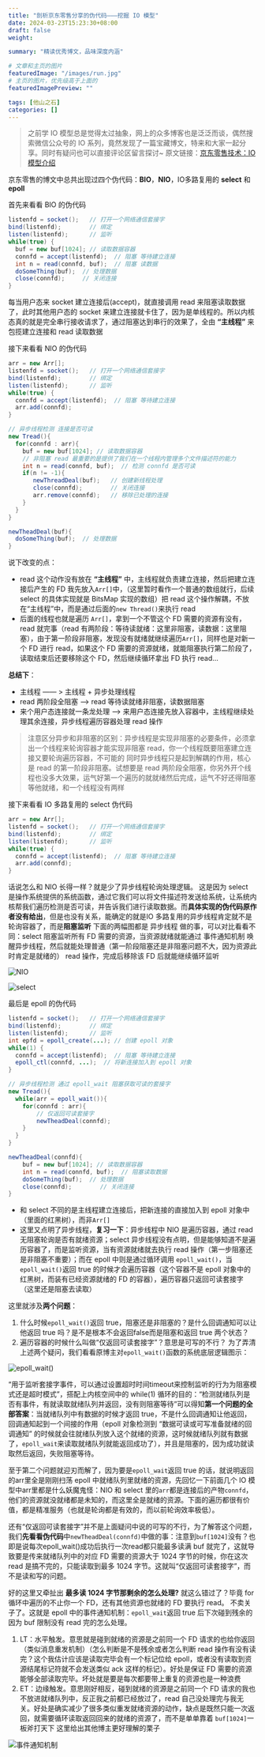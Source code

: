 ```yaml
---
title: "剖析京东零售分享的伪代码———挖掘 IO 模型"
date: 2024-03-23T15:23:30+08:00
draft: false
weight: 

summary: "精读优秀博文，品味深度内涵"

# 文章和主页的图片
featuredImage: "/images/run.jpg"
# 主页的图片，优先级高于上面的
featuredImagePreview: ""

tags: [他山之石]
categories: []
---
```

> 之前学 IO 模型总是觉得太过抽象，网上的众多博客也是泛泛而谈，偶然搜索微信公众号的 IO 系列，竟然发现了一篇宝藏博文，特来和大家一起分享。同时有疑问也可以直接评论区留言探讨~
原文链接：[京东零售技术：IO模型介绍](https://mp.weixin.qq.com/s/pH767QK6wQOZBEbSyuw6xQ)


京东零售的博文中总共出现过四个伪代码：**BIO**，**NIO**，IO多路复用的 **select** 和 **epoll**

首先来看看 BIO 的伪代码
```java
listenfd = socket();   // 打开一个网络通信套接字
bind(listenfd);        // 绑定
listen(listenfd);      // 监听
while(true) {
  buf = new buf[1024]; // 读取数据容器
  connfd = accept(listenfd);  // 阻塞 等待建立连接
  int n = read(connfd, buf);  // 阻塞 读数据
  doSomeThing(buf);  // 处理数据
  close(connfd);     // 关闭连接
}
```

 每当用户态来 socket 建立连接后(accept)，就直接调用 read 来阻塞读取数据了，此时其他用户态的 socket 来建立连接就卡住了，因为是单线程的。所以内核态真的就是完全串行接收请求了，通过阻塞达到串行的效果了，全由 **“主线程”** 来包揽建立连接和 read 读取数据

接下来看看 NIO 的伪代码
```java
arr = new Arr[];
listenfd = socket();   // 打开一个网络通信套接字
bind(listenfd);        // 绑定
listen(listenfd);      // 监听
while(true) {
  connfd = accept(listenfd);  // 阻塞 等待建立连接
  arr.add(connfd);
}

// 异步线程检测 连接是否可读
new Tread(){
  for(connfd : arr){
    buf = new buf[1024]; // 读取数据容器
    // 非阻塞 read 最重要的是提供了我们在一个线程内管理多个文件描述符的能力
    int n = read(connfd, buf);  // 检测 connfd 是否可读
    if(n != -1){
       newThreadDeal(buf);   // 创建新线程处理
       close(connfd);        // 关闭连接 
       arr.remove(connfd);   // 移除已处理的连接
    }
  }
}

newTheadDeal(buf){
  doSomeThing(buf);  // 处理数据
}
```

说下改变的点：
- read 这个动作没有放在 **“主线程”** 中，主线程就负责建立连接，然后把建立连接后产生的 FD 我先放入`Arr[]`中，（这里暂时看作一个普通的数组就行，后续 select 的具体实现就是 BitsMap 实现的数组）把 read 这个操作解耦，不放在“主线程”中，而是通过后面的`new Thread()`来执行 read
- 后面的线程也就是遍历 `Arr[]`，拿到一个不管这个 FD 需要的资源有没有，read 就完事（read 有两阶段：等待读就绪：这里非阻塞，读数据：这里阻塞），由于第一阶段非阻塞，发现没有就绪就继续遍历`Arr[]`，同样也是对新一个 FD 进行 read，如果这个 FD 需要的资源就绪，就能阻塞执行第二阶段了，读取结束后还要移除这个 FD，然后继续循环拿出 FD 执行 read...

**总结下**：
- 主线程 —— >  主线程 + 异步处理线程
- read 两阶段全阻塞 ——> read 等待读就绪非阻塞，读数据阻塞
- 来个用户态连接就一条龙处理 ——> 来用户态连接先放入容器中，主线程继续处理其余连接，异步线程遍历容器处理 read 操作

> 注意区分异步和非阻塞的区别：异步线程是实现非阻塞的必要条件，必须拿出一个线程来轮询容器才能实现非阻塞 read，你一个线程既要阻塞建立连接又要轮询遍历容器，不可能的
同时异步线程只是起到解耦的作用，核心是 read 的第一阶段非阻塞。试想要是 read 两阶段全阻塞，你另外开个线程也没多大效果，运气好第一个遍历的就就绪然后完成，运气不好还得阻塞等他就绪，和一个线程没有两样


接下来看看 IO 多路复用的 select 伪代码
```java
arr = new Arr[];
listenfd = socket();   // 打开一个网络通信套接字
bind(listenfd);        // 绑定
listen(listenfd);      // 监听
while(true) {
  connfd = accept(listenfd);  // 阻塞 等待建立连接
  arr.add(connfd);
}
```

话说怎么和 NIO 长得一样？就是少了异步线程轮询处理逻辑。
这是因为 select 是操作系统提供的系统函数，通过它我们可以将文件描述符发送给系统，让系统内核帮我们遍历检测是否可读，并告诉我们进行读取数据。而**具体实现的伪代码原作者没有给出**，但是也没有关系，能确定的就是IO 多路复用的异步线程肯定就不是轮询容器了，而是**阻塞监听**
下面的两幅图都是 异步线程 做的事，可以对比看看不同：select 阻塞监听所有 FD 需要的资源，当资源就绪就能通过 事件通知机制 唤醒异步线程，然后就能处理普通（第一阶段阻塞还是非阻塞问题不大，因为资源此时肯定是就绪的） read 操作，完成后移除该 FD 后就能继续循环监听

![NIO](/images/2-1.png)

![select](/images/2-2.png)

最后是 epoll 的伪代码
```java
listenfd = socket();   // 打开一个网络通信套接字
bind(listenfd);        // 绑定
listen(listenfd);      // 监听
int epfd = epoll_create(...); // 创建 epoll 对象
while(1) {
  connfd = accept(listenfd);  // 阻塞 等待建立连接
  epoll_ctl(connfd, ...);  // 将新连接加入到 epoll 对象
}

// 异步线程检测 通过 epoll_wait 阻塞获取可读的套接字
new Tread(){
  while(arr = epoll_wait()){
    for(connfd : arr){
        // 仅返回可读套接字
        newTheadDeal(connfd);
    }
  }
}

newTheadDeal(connfd){
    buf = new buf[1024]; // 读取数据容器
    int n = read(connfd, buf);  // 阻塞读取数据
    doSomeThing(buf);  // 处理数据
    close(connfd);        // 关闭连接 
}
```

- 和 select 不同的是主线程建立连接后，把新连接的直接加入到 epoll 对象中（里面的红黑树），而非`Arr[]`
- 这里又点明了异步线程，**复习一下**：异步线程中 NIO 是遍历容器，通过 read 无阻塞轮询是否有就绪资源；select 异步线程没有点明，但是能够知道不是遍历容器了，而是监听资源，当有资源就绪就去执行 read 操作（第一步阻塞还是非阻塞不重要）；而在 epoll 中则是通过循环调用 `epoll_wait()`，当 `epoll_wait()`返回 true 的时候才会遍历容器（这个容器不是 epoll 对象中的红黑树，而装有已经资源就绪的 FD 的容器），遍历容器只返回可读套接字（这里还是阻塞去读取）

这里就涉及**两个问题**：
1.  什么时候`epoll_wait()`返回 true，阻塞还是非阻塞的？是什么回调通知可以让他返回 true 吗？是不是根本不会返回false而是阻塞和返回 true 两个状态？
2. 遍历容器的时候什么叫做“仅返回可读套接字”？意思是可写的不行？
为了弄清上述两个疑问，我们看看原博主对`epoll_wait()`函数的系统底层逻辑图示：

![epoll_wait()](/images/2-3.png)

“用于监听套接字事件，可以通过设置超时时间timeout来控制监听的行为为阻塞模式还是超时模式”，搭配上内核空间中的 while(1) 循环的目的：“检测就绪队列是否有事件，有就读取就绪队列并返回，没有则阻塞等待”可以得知**第一个问题的全部答案**：当就绪队列中有数据的时候才返回 true，不是什么回调通知让他返回，回调通知起到一个间接的作用（epoll 对象检测到 “数据可读或可写准备就绪的回调通知” 的时候就会往就绪队列放入这个就绪的资源，这时候就绪队列就有数据了，`epoll_wait`来读取就绪队列就能返回成功了），并且是阻塞的，因为成功就读取然后返回，失败阻塞等待。

至于第二个问题就迎刃而解了，因为要是`epoll_wait`返回 true 的话，就说明返回的arr里全是刚刚扫荡 epoll 中就绪队列里就绪的资源，先回忆一下前面几个 IO 模型中arr里都是什么妖魔鬼怪：NIO 和 select 里的`arr`都是连接后的产物`connfd`，他们的资源就没就绪都是未知的，而这里全是就绪的资源。下面的遍历都很有价值，都是精准服务（也就是轮询都是有效的，而以前轮询效率极低）。

还有“仅返回可读套接字”并不是上面疑问中说的可写的不行，为了解答这个问题，我们**先看看伪代码**中`newTheadDeal(connfd)`中做的事：注意到`buf[1024]`没有？也即是说每次epoll_wait()成功后执行一次read都只能最多读满 buf 就完了，这就导致要是传来就绪队列中的对应 FD 需要的资源大于 1024 字节的时候，你在这次 read 是搞不完的，只能读取到最多 1024 字节。这就叫“仅返回可读套接字”，而不是读和写的问题。

好的这里又牵扯出 **最多读 1024 字节那剩余的怎么处理?** 就这么错过了？毕竟 for 循环中遍历的不止你一个 FD，还有其他资源也就绪的 FD 要执行 read。
不卖关子了。这就是 epoll 中的事件通知机制：`epoll_wait`返回 true 后下次碰到残余的因为 buf 限制没有 read 完的怎么处理。
1. LT：水平触发。意思就是碰到就绪的资源是之前同一个 FD 请求的也给你返回（类似消息重发机制）（怎么判断是不是残余或者怎么判断 read 操作有没有读完？这个我估计应该是读取完毕会有一个标记位给 epoll，或者没有读取到资源结尾标记符就不会发送类似 ack 这样的标记）。好处是保证 FD 需要的资源能够全部读取完毕。坏处就是要是每次都要带上重复的资源也是一种浪费
2. ET：边缘触发。意思刚好相反，碰到就绪的资源是之前同一个 FD 请求的我也不放进就绪队列中，反正我之前都已经放过了，read 自己没处理完与我无关。好处是确实减少了很多类似重发就绪资源的动作，缺点是既然只能一次返回，就需要循环读取返回回来的就绪的资源了，而不是单单靠着 `buf[1024]`一板斧打天下
这里给出其他博主更好理解的栗子

![事件通知机制](/images/2-4.png)
